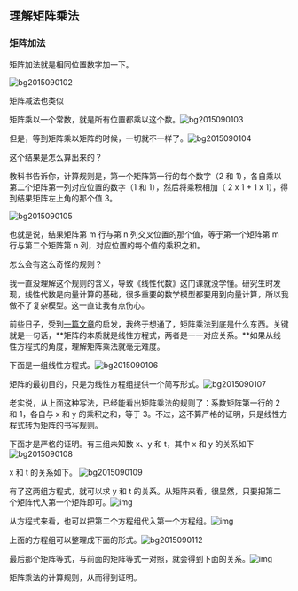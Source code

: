 ## 理解矩阵乘法

### 矩阵加法

矩阵加法就是相同位置数字加一下。

![bg2015090102](/Matrix/bg2015090102.png)

矩阵减法也类似

矩阵乘以一个常数，就是所有位置都乘以这个数。![bg2015090103](/Matrix/bg2015090103.png)

但是，等到矩阵乘以矩阵的时候，一切就不一样了。![bg2015090104](/Matrix/bg2015090104.png)

这个结果是怎么算出来的？

教科书告诉你，计算规则是，第一个矩阵第一行的每个数字（2 和 1），各自乘以第二个矩阵第一列对应位置的数字（1 和 1），然后将乘积相加（ 2 x 1 + 1 x 1），得到结果矩阵左上角的那个值 3。

![bg2015090105](/Matrix/bg2015090105.gif)

也就是说，结果矩阵第 m 行与第 n 列交叉位置的那个值，等于第一个矩阵第 m 行与第二个矩阵第 n 列，对应位置的每个值的乘积之和。

怎么会有这么奇怪的规则？

我一直没理解这个规则的含义，导致《线性代数》这门课就没学懂。研究生时发现，线性代数是向量计算的基础，很多重要的数学模型都要用到向量计算，所以我做不了复杂模型。这一直让我有点伤心。

前些日子，受到[一篇文章](https://nolaymanleftbehind.wordpress.com/2011/07/10/linear-algebra-what-matrices-actually-are/)的启发，我终于想通了，矩阵乘法到底是什么东西。关键就是一句话，**矩阵的本质就是线性方程式，两者是一一对应关系。**如果从线性方程式的角度，理解矩阵乘法就毫无难度。

下面是一组线性方程式。![bg2015090106](/Matrix/bg2015090106.png)

矩阵的最初目的，只是为线性方程组提供一个简写形式。![bg2015090107](/Matrix/bg2015090107.png)

老实说，从上面这种写法，已经能看出矩阵乘法的规则了：系数矩阵第一行的 2 和 1，各自与 x 和 y 的乘积之和，等于 3。不过，这不算严格的证明，只是线性方程式转为矩阵的书写规则。

下面才是严格的证明。有三组未知数 x、y 和 t，其中 x 和 y 的关系如下![bg2015090108](/Matrix/bg2015090108.png)

x 和 t 的关系如下。
![bg2015090109](/Matrix/bg2015090109.png)

有了这两组方程式，就可以求 y 和 t 的关系。从矩阵来看，很显然，只要把第二个矩阵代入第一个矩阵即可。![img](http://www.ruanyifeng.com/blogimg/asset/2015/bg2015090110.png)

从方程式来看，也可以把第二个方程组代入第一个方程组。![img](/Matrix/bg2015090111.png)

上面的方程组可以整理成下面的形式。![bg2015090112](/Matrix/bg2015090112.png)

最后那个矩阵等式，与前面的矩阵等式一对照，就会得到下面的关系。![img](/Matrix/bg2015090113.png)

矩阵乘法的计算规则，从而得到证明。
